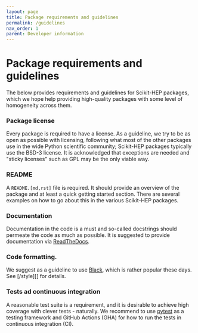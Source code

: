 ```yaml
---
layout: page
title: Package requirements and guidelines
permalink: /guidelines
nav_order: 1
parent: Developer information
---
```


# Package requirements and guidelines

The below provides requirements and guidelines for Scikit-HEP packages,
which we hope help providing high-quality packages with some level of homogeneity across them.

### Package license

Every package is required to have a license.
As a  guideline, we try to be as open as possible with licensing,
following what most of the other packages use in the wide Python scientific community;
Scikit-HEP packages typically use the BSD-3 license.
It is acknowledged that exceptions are needed and "sticky licenses" such as GPL may be the only viable way.

### README

A `README.[md,rst]` file is required.
It should provide an overview of the package and at least a quick getting started section.
There are several examples on how to go about this in the various Scikit-HEP packages.

### Documentation

Documentation in the code is a must and so-called docstrings should permeate the code as much as possible.
It is suggested to provide documentation via [ReadTheDocs][].

### Code formatting.

We suggest as a guideline to use [Black][], which is rather popular these days.
See [/style][] for details.

### Tests ad continuous integration

A reasonable test suite is a requirement, and it is desirable to achieve high coverage with clever tests - naturally.
We recommend to use [pytest][] as a testing framework
and GitHub Actions (GHA) for how to run the tests in continuous integration (CI).


[Black]: https://black.readthedocs.io/en/latest/
[ReadTheDocs]: https://readthedocs.org/
[pytest]: https://docs.pytest.org/
